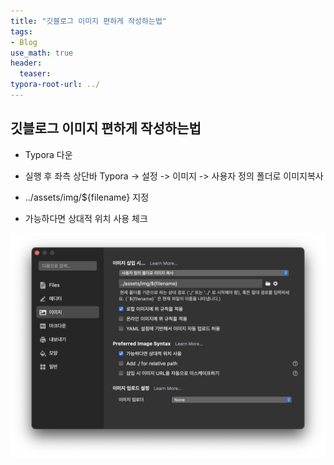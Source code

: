 ```yaml
---
title: "깃블로그 이미지 편하게 작성하는법"
tags: 
- Blog
use_math: true
header: 
  teaser: 
typora-root-url: ../
---
```


## 깃블로그 이미지 편하게 작성하는법

- Typora 다운

- 실행 후 좌측 상단바 Typora -> 설정 -> 이미지 -> 사용자 정의 폴더로 이미지복사

- ../assets/img/${filename} 지정 

- 가능하다면 상대적 위치 사용 체크

  

![plz](/assets/img/2025-02-06-blogblog/plz.png)
